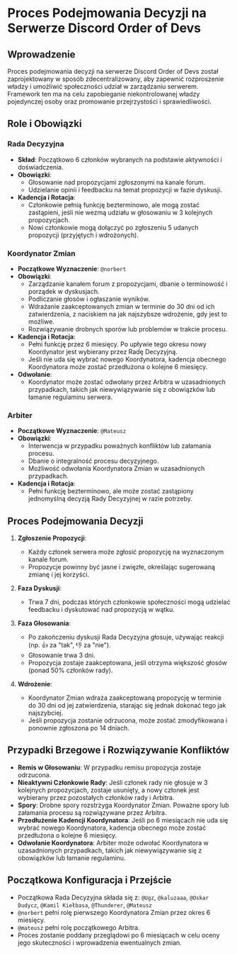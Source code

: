 # Proces Podejmowania Decyzji na Serwerze Discord Order of Devs

## Wprowadzenie
Proces podejmowania decyzji na serwerze Discord Order of Devs został zaprojektowany w sposób zdecentralizowany, aby zapewnić rozproszenie władzy i umożliwić społeczności udział w zarządzaniu serwerem. 
Framework ten ma na celu zapobieganie niekontrolowanej władzy pojedynczej osoby oraz promowanie przejrzystości i sprawiedliwości.

## Role i Obowiązki

### Rada Decyzyjna
- **Skład**: Początkowo 6 członków wybranych na podstawie aktywności i doświadczenia.
- **Obowiązki**:
  - Głosowanie nad propozycjami zgłoszonymi na kanale forum.
  - Udzielanie opinii i feedbacku na temat propozycji w fazie dyskusji.
- **Kadencja i Rotacja**:
  - Członkowie pełnią funkcję bezterminowo, ale mogą zostać zastąpieni, jeśli nie wezmą udziału w głosowaniu w 3 kolejnych propozycjach.
  - Nowi członkowie mogą dołączyć po zgłoszeniu 5 udanych propozycji (przyjętych i wdrożonych).

### Koordynator Zmian
- **Początkowe Wyznaczenie**: `@norbert`
- **Obowiązki**:
  - Zarządzanie kanałem forum z propozycjami, dbanie o terminowość i porządek w dyskusjach.
  - Podliczanie głosów i ogłaszanie wyników.
  - Wdrażanie zaakceptowanych zmian w terminie do 30 dni od ich zatwierdzenia, z naciskiem na jak najszybsze wdrożenie, gdy jest to możliwe.
  - Rozwiązywanie drobnych sporów lub problemów w trakcie procesu.
- **Kadencja i Rotacja**:
  - Pełni funkcję przez 6 miesięcy. Po upływie tego okresu nowy Koordynator jest wybierany przez Radę Decyzyjną.
  - Jeśli nie uda się wybrać nowego Koordynatora, kadencja obecnego Koordynatora może zostać przedłużona o kolejne 6 miesięcy.
- **Odwołanie**:
  - Koordynator może zostać odwołany przez Arbitra w uzasadnionych przypadkach, takich jak niewywiązywanie się z obowiązków lub łamanie regulaminu serwera.

### Arbiter
- **Początkowe Wyznaczenie**: `@Mateusz`
- **Obowiązki**:
  - Interwencja w przypadku poważnych konfliktów lub załamania procesu.
  - Dbanie o integralność procesu decyzyjnego.
  - Możliwość odwołania Koordynatora Zmian w uzasadnionych przypadkach.
- **Kadencja i Rotacja**:
  - Pełni funkcję bezterminowo, ale może zostać zastąpiony jednomyślną decyzją Rady Decyzyjnej w razie potrzeby.

## Proces Podejmowania Decyzji

1. **Zgłoszenie Propozycji**:
   - Każdy członek serwera może zgłosić propozycję na wyznaczonym kanale forum.
   - Propozycje powinny być jasne i zwięzłe, określając sugerowaną zmianę i jej korzyści.

2. **Faza Dyskusji**:
   - Trwa 7 dni, podczas których członkowie społeczności mogą udzielać feedbacku i dyskutować nad propozycją w wątku.

3. **Faza Głosowania**:
   - Po zakończeniu dyskusji Rada Decyzyjna głosuje, używając reakcji (np. 👍 za "tak", 👎 za "nie").
   - Głosowanie trwa 3 dni.
   - Propozycja zostaje zaakceptowana, jeśli otrzyma większość głosów (ponad 50% członków rady).

4. **Wdrożenie**:
   - Koordynator Zmian wdraża zaakceptowaną propozycję w terminie do 30 dni od jej zatwierdzenia, starając się jednak dokonać tego jak najszybciej.
   - Jeśli propozycja zostanie odrzucona, może zostać zmodyfikowana i ponownie zgłoszona po 14 dniach.

## Przypadki Brzegowe i Rozwiązywanie Konfliktów
- **Remis w Głosowaniu**: W przypadku remisu propozycja zostaje odrzucona.
- **Nieaktywni Członkowie Rady**: Jeśli członek rady nie głosuje w 3 kolejnych propozycjach, zostaje usunięty, a nowy członek jest wybierany przez pozostałych członków rady i Arbitra.
- **Spory**: Drobne spory rozstrzyga Koordynator Zmian. Poważne spory lub załamania procesu są rozwiązywane przez Arbitra.
- **Przedłużenie Kadencji Koordynatora**: Jeśli po 6 miesiącach nie uda się wybrać nowego Koordynatora, kadencja obecnego może zostać przedłużona o kolejne 6 miesięcy.
- **Odwołanie Koordynatora**: Arbiter może odwołać Koordynatora w uzasadnionych przypadkach, takich jak niewywiązywanie się z obowiązków lub łamanie regulaminu.

## Początkowa Konfiguracja i Przejście
- Początkowa Rada Decyzyjna składa się z: `@Ugz`, `@kaluzaaa`, `@Oskar Dudycz`, `@Kamil Kiełbasa`, `@Thunderer`, `@Mateusz`
- `@norbert` pełni rolę pierwszego Koordynatora Zmian przez okres 6 miesięcy.
- `@mateusz` pełni rolę początkowego Arbitra.
- Proces zostanie poddany przeglądowi po 6 miesiącach w celu oceny jego skuteczności i wprowadzenia ewentualnych zmian.
